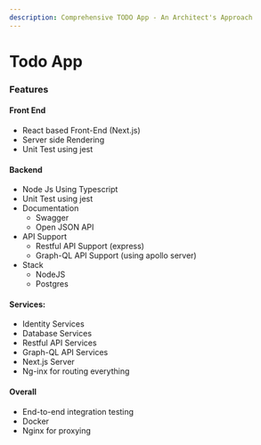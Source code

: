 ```yaml
---
description: Comprehensive TODO App - An Architect's Approach
---
```


# Todo App

### Features

#### Front End

* React based Front-End (Next.js)
* Server side Rendering
* Unit Test using jest

#### Backend

* Node Js Using Typescript
* Unit Test using jest
* Documentation
  * Swagger
  * Open JSON API   &#x20;
* API Support
  * Restful API Support (express)
  * Graph-QL API Support (using apollo server)
* Stack
  * NodeJS
  * Postgres

#### Services:

* Identity Services
* Database Services
* Restful API Services
* Graph-QL API Services
* Next.js Server
* Ng-inx for routing everything

#### Overall

* End-to-end integration testing
* Docker
* Nginx for proxying
